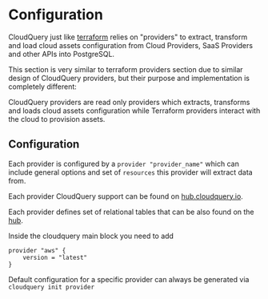 # Configuration

CloudQuery just like [terraform](https://www.terraform.io/docs/language/providers/index.html) relies on "providers" to extract, transform and load cloud assets configuration from Cloud Providers, SaaS Providers and other APIs into PostgreSQL.

This section is very similar to terraform providers section due to similar design of CloudQuery providers, but their purpose and implementation is completely different:

CloudQuery providers are read only providers which extracts, transforms and loads cloud assets configuration while Terraform providers interact with the cloud to provision assets.

## Configuration

Each provider is configured by a `provider "provider_name"` which can include general options and set of `resources` this provider will extract data from.

Each provider CloudQuery support can be found on [hub.cloudquery.io](https://hub.cloudquery.io).

Each provider defines set of relational tables that can be also found on the [hub](https://hub.cloudquery.io/providers/cloudquery/aws/latest).

Inside the cloudquery main block you need to add

```hcl
provider "aws" {
    version = "latest"
}
```

Default configuration for a specific provider can always be generated via `cloudquery init provider`